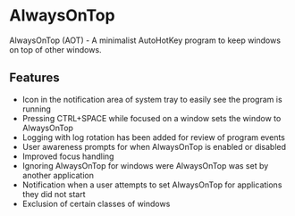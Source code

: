 # AlwaysOnTop
AlwaysOnTop (AOT) - A minimalist AutoHotKey program to keep windows on top of other windows.

## Features
- Icon in the notification area of system tray to easily see the program is running
- Pressing CTRL+SPACE while focused on a window sets the window to AlwaysOnTop
- Logging with log rotation has been added for review of program events
- User awareness prompts for when AlwaysOnTop is enabled or disabled
- Improved focus handling
- Ignoring AlwaysOnTop for windows were AlwaysOnTop was set by another application
- Notification when a user attempts to set AlwaysOnTop for applications they did not start
- Exclusion of certain classes of windows
